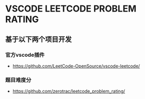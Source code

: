 # VSCODE LEETCODE PROBLEM RATING
## 基于以下两个项目开发
### 官方vscode插件
- https://github.com/LeetCode-OpenSource/vscode-leetcode/
### 题目难度分
- https://github.com/zerotrac/leetcode_problem_rating/
